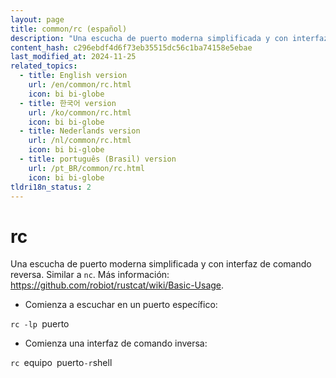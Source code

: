 ```yaml
---
layout: page
title: common/rc (español)
description: "Una escucha de puerto moderna simplificada y con interfaz de comando reversa."
content_hash: c296ebdf4d6f73eb35515dc56c1ba74158e5ebae
last_modified_at: 2024-11-25
related_topics:
  - title: English version
    url: /en/common/rc.html
    icon: bi bi-globe
  - title: 한국어 version
    url: /ko/common/rc.html
    icon: bi bi-globe
  - title: Nederlands version
    url: /nl/common/rc.html
    icon: bi bi-globe
  - title: português (Brasil) version
    url: /pt_BR/common/rc.html
    icon: bi bi-globe
tldri18n_status: 2
---
```

# rc

Una escucha de puerto moderna simplificada y con interfaz de comando reversa.
Similar a `nc`.
Más información: <https://github.com/robiot/rustcat/wiki/Basic-Usage>.

- Comienza a escuchar en un puerto específico:

`rc -lp `<span class="tldr-var badge badge-pill bg-dark-lm bg-white-dm text-white-lm text-dark-dm font-weight-bold">puerto</span>

- Comienza una interfaz de comando inversa:

`rc `<span class="tldr-var badge badge-pill bg-dark-lm bg-white-dm text-white-lm text-dark-dm font-weight-bold">equipo</span>` `<span class="tldr-var badge badge-pill bg-dark-lm bg-white-dm text-white-lm text-dark-dm font-weight-bold">puerto</span>` -r `<span class="tldr-var badge badge-pill bg-dark-lm bg-white-dm text-white-lm text-dark-dm font-weight-bold">shell</span>
